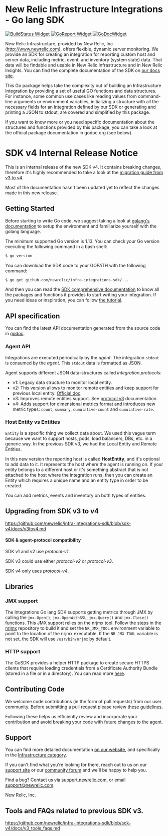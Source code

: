 # New Relic Infrastructure Integrations - Go lang SDK

[![BuildStatus Widget]][BuildStatus Result]
[![GoReport Widget]][GoReport Status]
[![GoDocWidget]][GoDocReference]

[BuildStatus Result]: https://travis-ci.org/newrelic/infra-integrations-sdk
[BuildStatus Widget]: https://travis-ci.org/newrelic/infra-integrations-sdk.svg?branch=master

[GoReport Status]: https://goreportcard.com/report/github.com/newrelic/infra-integrations-sdk
[GoReport Widget]: https://goreportcard.com/badge/github.com/newrelic/infra-integrations-sdk

[GoDocReference]: https://godoc.org/github.com/newrelic/infra-integrations-sdk
[GoDocWidget]: https://godoc.org/github.com/newrelic/infra-integrations-sdk?status.svg


New Relic Infrastructure, provided by New Relic, Inc (http://www.newrelic.com),
offers flexible, dynamic server monitoring. We provide an SDK for creating an
integration for reporting custom host and server data, including metric, event,
and inventory (system state) data. That data will be findable and usable in New Relic
Infrastructure and in New Relic Insights. You can find the complete documentation
of the SDK on [our docs site](https://docs.newrelic.com/docs/intro-infrastructure-integration-sdk).

This Go package helps take the complexity out of building an Infrastructure
Integration by providing a set of useful GO functions and data structures. For
instance, some common use cases like reading values from command-line arguments
or environment variables, initializing a structure with all the necessary fields
for an Integration defined by our SDK or generating and printing a JSON to
stdout, are covered and simplified by this package.

If you want to know more or you need specific documentation about the structures
and functions provided by this package, you can take a look at the official
package documentation in godoc.org (see below).

# SDK v4 Internal Release Notice

This is an internal release of the new SDK v4. It contains breaking changes, therefore it's highly recommended to take
a look at the [migration guide from v3 to v4](#upgrading-from-SDK-v3-to-v4).

Most of the documentation hasn't been updated yet to reflect the changes made in this new release.

## Getting Started

Before starting to write Go code, we suggest taking a look at
[golang's documentation](https://golang.org/doc/code.html) to setup the
environment and familiarize yourself with the golang language. 

The minimum supported Go version is 1.13. You can check your Go version executing the following command in a bash shell:

```bash
$ go version
```

You can download the SDK code to your GOPATH with the following command:

```bash
$ go get github.com/newrelic/infra-integrations-sdk/...
```

And then you can read the [SDK comprehensive documentation](docs/README.md) to know all the packages and functions
it provides to start writing your integration. If you need ideas or inspiration, you can follow
[the tutorial](docs/tutorial.md).

## API specification

You can find the latest API documentation generated from the source code in
[godoc](https://godoc.org/github.com/newrelic/infra-integrations-sdk).

### Agent API

Integrations are executed periodically by the *agent*. The integration `stdout` is consumed by the *agent*.
This `stdout` data is formatted as JSON.

Agent supports different JSON data-structures called *integration protocols*:

* v1: Legacy data structure to monitor local entity.
* v2: This version allows to monitor remote entities and keep support for previous local entity. [Official doc](https://docs.newrelic.com/docs/integrations/integrations-sdk/file-specifications/integration-executable-file-specifications)
* v3: Improves remote entities support. See [protocol v3](docs/protocol-v3.md) documentation. 
* v4: Adds support for dimensional metrics format and introduces new metric types: `count`, `summary`, `cumulative-count`
 and `cumulative-rate`.

### Host Entity vs Entities

`Entity` is a specific thing we collect data about. We used this vague term because we want to support hosts, pods, load
 balancers, DBs, etc. in a generic way. In the previous SDK v3, we had the Local Entity and Remote Entities. 
 
In this new version the reporting host is called **HostEntity**, and it's optional to add data to it. It represents the 
host where the agent is running on. If your entity belongs to a different host or it's something abstract that is 
not attached to the host where the integration runs, then you can create an Entity which requires a unique name and 
an entity type in order to be created.

You can add metrics, events and inventory on both types of entities.

## Upgrading from SDK v3 to v4

https://github.com/newrelic/infra-integrations-sdk/blob/sdk-v4/docs/v3tov4.md

#### SDK & agent-protocol compatibility 

SDK v1 and v2 use *protocol-v1*.

SDK v3 could use either *protocol-v2* or *protocol-v3*.

SDK v4 only uses *protocol-v4*.

## Libraries

### JMX support

The Integrations Go lang SDK supports getting metrics through JMX by calling the `jmx.Open()`, `jmx.OpenWithSSL`, 
`jmx.Query()` and `jmx.Close()` functions. This JMX support relies on the nrjmx tool. Follow the steps in the [nrjmx](https://github.com/newrelic/nrjmx) 
repository to build it and set the `NR_JMX_TOOL` environment variable to point to the location of the nrjmx executable. 
If the `NR_JMX_TOOL` variable is not set, the SDK will use `/usr/bin/nrjmx` by default.

### HTTP support

The GoSDK provides a helper HTTP package to create secure HTTPS clients that require loading credentials from a 
Certificate Authority Bundle (stored in a file or in a directory). You can read more [here](https://github.com/newrelic/infra-integrations-sdk/blob/master/docs/toolset/http.md).

## Contributing Code

We welcome code contributions (in the form of pull requests) from our user
community.  Before submitting a pull request please review
[these guidelines](https://github.com/newrelic/infra-integrations-sdk/blob/master/CONTRIBUTING.md).

Following these helps us efficiently review and incorporate your contribution
and avoid breaking your code with future changes to the agent.

## Support

You can find more detailed documentation [on our website](http://newrelic.com/docs),
and specifically in the [Infrastructure category](https://docs.newrelic.com/docs/infrastructure).

If you can't find what you're looking for there, reach out to us on our [support
site](http://support.newrelic.com/) or our [community forum](http://forum.newrelic.com)
and we'll be happy to help you.

Find a bug? Contact us via [support.newrelic.com](http://support.newrelic.com/),
or email support@newrelic.com.

New Relic, Inc.

## Tools and FAQs related to previous SDK v3.

https://github.com/newrelic/infra-integrations-sdk/blob/sdk-v4/docs/v3_tools_faqs.md
